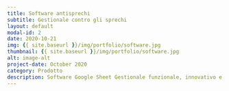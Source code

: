 ```yaml
---
title: Software antisprechi
subtitle: Gestionale contro gli sprechi
layout: default
modal-id: 2
date: 2020-10-21
img: {{ site.baseurl }}/img/portfolio/software.jpg
thumbnail: {{ site.baseurl }}/img/portfolio/software.jpg
alt: image-alt
project-date: October 2020
category: Prodotto
description: Software Google Sheet Gestionale funzionale, innovativo e scalabile per etichette elettroniche. Sviluppato interamente su Piattaforma Cloud. Il prezzo finale del prodotto è calcolato sulla base di uno speciale algoritmo per minimizzare gli sprechi e massimizzare le vendite. Indirizza le scelte strategiche di Sostenibilità Ambientale, Sostenibilità Sociale e Sostenibilità Economica. Si propone anche come strumento di marketing diretto al consumatore, attraverso il quale comunicare in modo chiaro e immediato gli sforzi intrapresi a livello di Sostenibilità.
---
```

